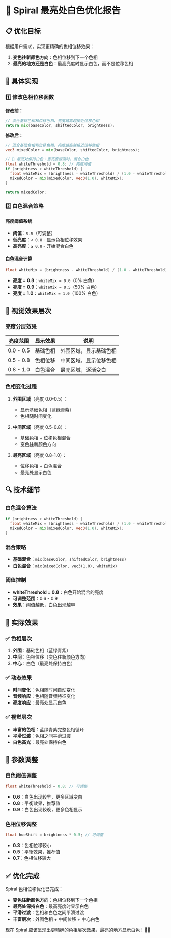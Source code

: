 # 🎨 Spiral 最亮处白色优化报告

## 📋 **优化目标**

根据用户需求，实现更精确的色相位移效果：
1. **变色往新颜色方向**：色相位移到下一个色相
2. **最亮的地方还是白色**：最高亮度时显示白色，而不是位移色相

## 🔧 **具体实现**

### 1️⃣ **修改色相位移函数**

**修改前：**
```glsl
// 混合基础色相和位移色相，亮度越高越接近位移色相
return mix(baseColor, shiftedColor, brightness);
```

**修改后：**
```glsl
// 混合基础色相和位移色相，亮度越高越接近位移色相
vec3 mixedColor = mix(baseColor, shiftedColor, brightness);

// 🎨 最亮处保持白色：当亮度很高时，混合白色
float whiteThreshold = 0.8; // 亮度阈值
if (brightness > whiteThreshold) {
  float whiteMix = (brightness - whiteThreshold) / (1.0 - whiteThreshold);
  mixedColor = mix(mixedColor, vec3(1.0), whiteMix);
}

return mixedColor;
```

### 2️⃣ **白色混合策略**

#### **亮度阈值系统**
- **阈值**：`0.8`（可调整）
- **低亮度**：`< 0.8` - 显示色相位移效果
- **高亮度**：`≥ 0.8` - 开始混合白色

#### **白色混合计算**
```glsl
float whiteMix = (brightness - whiteThreshold) / (1.0 - whiteThreshold);
```
- **亮度 = 0.8**：`whiteMix = 0.0`（0% 白色）
- **亮度 = 0.9**：`whiteMix = 0.5`（50% 白色）
- **亮度 = 1.0**：`whiteMix = 1.0`（100% 白色）

## 🎨 **视觉效果层次**

### **亮度分层效果**

| 亮度范围 | 显示效果 | 说明 |
|----------|----------|------|
| 0.0 - 0.5 | 基础色相 | 外围区域，显示基础色相 |
| 0.5 - 0.8 | 色相位移 | 中间区域，显示位移色相 |
| 0.8 - 1.0 | 白色混合 | 最亮区域，逐渐变白 |

### **色相变化过程**

1. **外围区域**（亮度 0.0-0.5）：
   - 显示基础色相（蓝绿青紫）
   - 色相随时间变化

2. **中间区域**（亮度 0.5-0.8）：
   - 基础色相 + 位移色相混合
   - 变色往新颜色方向

3. **最亮区域**（亮度 0.8-1.0）：
   - 位移色相 + 白色混合
   - 最亮处显示白色

## 🔍 **技术细节**

### **白色混合算法**
```glsl
if (brightness > whiteThreshold) {
  float whiteMix = (brightness - whiteThreshold) / (1.0 - whiteThreshold);
  mixedColor = mix(mixedColor, vec3(1.0), whiteMix);
}
```

### **混合策略**
- **基础混合**：`mix(baseColor, shiftedColor, brightness)`
- **白色混合**：`mix(mixedColor, vec3(1.0), whiteMix)`

### **阈值控制**
- **whiteThreshold = 0.8**：白色开始混合的亮度
- **可调整范围**：0.6 - 0.9
- **效果**：阈值越低，白色出现越早

## 🎯 **实际效果**

### ✅ **色相层次**
1. **外围**：基础色相（蓝绿青紫）
2. **中间**：色相位移（变色往新颜色方向）
3. **中心**：白色（最亮处保持白色）

### ✅ **动态效果**
- **时间变化**：色相随时间自动变化
- **音频响应**：色相随音频特征变化
- **亮度响应**：最亮处显示白色

### ✅ **视觉层次**
- **丰富的色相**：蓝绿青紫完整色相循环
- **平滑过渡**：色相之间平滑过渡
- **白色高光**：最亮处保持白色

## 🎨 **参数调整**

### **白色阈值调整**
```glsl
float whiteThreshold = 0.8; // 可调整
```
- **0.6**：白色出现较早，更多区域变白
- **0.8**：平衡效果，推荐值
- **0.9**：白色出现较晚，更多色相显示

### **色相位移调整**
```glsl
float hueShift = brightness * 0.5; // 可调整
```
- **0.3**：色相位移较小
- **0.5**：平衡效果，推荐值
- **0.7**：色相位移较大

## ✅ **优化完成**

Spiral 色相位移优化已完成：
- **变色往新颜色方向**：色相位移到下一个色相
- **最亮处保持白色**：最高亮度时显示白色
- **平滑过渡**：色相和白色之间平滑过渡
- **丰富层次**：外围色相 + 中间位移 + 中心白色

现在 Spiral 应该呈现出更精确的色相层次效果，最亮的地方显示白色！🎨✨
